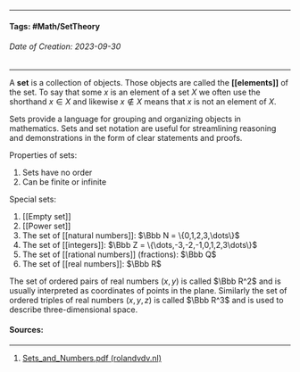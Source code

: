 __________________________________________________________________________
#### **Tags:** #Math/SetTheory 
###### *Date of Creation: 2023-09-30*
__________________________________________________________________________

A **set** is a collection of objects. Those objects are called the **[[elements]]** of the set. To say that some $x$ is an element of a set $X$ we often use the shorthand $x \in X$ and likewise $x \notin X$ means that $x$ is not an element of $X$.

Sets provide a language for grouping and organizing objects in mathematics. Sets and set notation are useful for streamlining reasoning and demonstrations in the form of clear statements and proofs. 

Properties of sets:
1. Sets have no order
2. Can be finite or infinite

Special sets:
1. [[Empty set]]
2. [[Power set]]
3. The set of [[natural numbers]]: $\Bbb N = \{0,1,2,3,\dots\}$
4. The set of [[integers]]: $\Bbb Z = \{\dots,-3,-2,-1,0,1,2,3\dots\}$
5. The set of [[rational numbers]] (fractions): $\Bbb Q$
6. The set of [[real numbers]]: $\Bbb R$

The set of ordered pairs of real numbers $(x, y)$ is called $\Bbb R^2$ and is usually interpreted as coordinates of points in the plane. Similarly the set of ordered triples of real numbers $(x,y,z)$ is called $\Bbb R^3$ and is used to describe three-dimensional space. 
#### Sources:
__________________________________________________________________________
1. [Sets_and_Numbers.pdf (rolandvdv.nl)](https://www.rolandvdv.nl/Sets_and_Numbers.pdf)